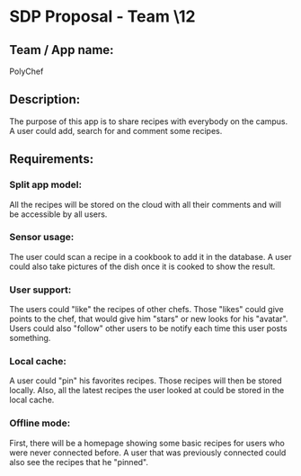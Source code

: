 # SDP Proposal - Team \12

## Team / App name:
PolyChef

## Description:
The purpose of this app is to share recipes with everybody on the campus. A user could add, search for and comment some recipes. 

## Requirements:
### Split app model: 
All the recipes will be stored on the cloud with all their comments and will be accessible by all users.

### Sensor usage:
The user could scan a recipe in a cookbook to add it in the database. A user could also take pictures of the dish once it is cooked to show the result.

### User support:
The users could "like" the recipes of other chefs. Those "likes" could give points to the chef, that would give him "stars" or new looks for his "avatar". Users could also "follow" other users to be notify each time this user posts something.

### Local cache:
A user could "pin" his favorites recipes. Those recipes will then be stored locally. Also, all the latest recipes the user looked at could be stored in the local cache.  

### Offline mode:
First, there will be a homepage showing some basic recipes for users who were never connected before. A user that was previously connected could also see the recipes that he "pinned".
